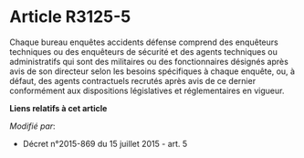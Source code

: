 # Article R3125-5

Chaque bureau enquêtes accidents défense comprend  des enquêteurs techniques ou des enquêteurs de sécurité et des agents
techniques ou administratifs qui sont des militaires ou des fonctionnaires désignés après avis de son directeur selon les
besoins spécifiques à chaque enquête, ou, à défaut, des agents contractuels recrutés après avis de ce dernier conformément
aux dispositions législatives et réglementaires en vigueur.

**Liens relatifs à cet article**

_Modifié par_:

  - Décret n°2015-869 du 15 juillet 2015 - art. 5
